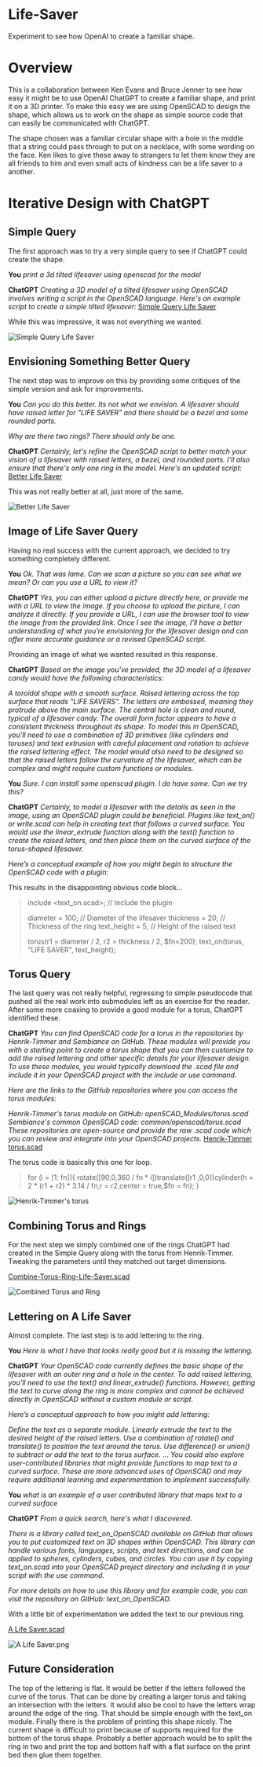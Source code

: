 # Life-Saver
Experiment to see how OpenAI to create a familiar shape.

# Overview
This is a collaboration between Ken Evans and Bruce Jenner to see how easy it might be to use OpenAI ChatGPT to create a familiar shape, and print it on a 3D printer. To make this easy we are using OpenSCAD to design the shape, which allows us to work on the shape as simple source code that can easily be communicated with ChatGPT.

The shape chosen was a familiar circular shape with a hole in the middle that a string could pass through to put on a necklace, with some wording on the face. Ken likes to give these away to strangers to let them know they are all friends to him and even small acts of kindness can be a life saver to a another. 

# Iterative Design with ChatGPT
## Simple Query
The first approach was to try a very simple query to see if ChatGPT could create the shape. 

**You**
*print a 3d tilted lifesaver using openscad for the model*

**ChatGPT**
*Creating a 3D model of a tilted lifesaver using OpenSCAD involves writing a script in the OpenSCAD language. Here's an example script to create a simple tilted lifesaver:* 
[Simple Query Life Saver](Simple-Query-Life-Saver.scad)

While this was impressive, it was not everything we wanted.

![Simple Query Life Saver](Simple-Query-Life-Saver.png)

## Envisioning Something Better Query
The next step was to improve on this by providing some critiques of the simple version and ask for improvements. 

**You**
*Can you do this better. Its not what we envision. A lifesaver should have raised letter for "LIFE SAVER" and there should be a bezel and some rounded parts.*

*Why are there two rings? There should only be one.*

**ChatGPT**
*Certainly, let's refine the OpenSCAD script to better match your vision of a lifesaver with raised letters, a bezel, and rounded parts. I'll also ensure that there's only one ring in the model. Here's an updated script:* 
[Better Life Saver](Better-Life-Saver.scad)

This was not really better at all, just more of the same. 

![Better Life Saver](Better-Life-Saver.png)

## Image of Life Saver Query
Having no real success with the current approach, we decided to try something completely different. 

**You**
*Ok. That was lame. Can we scan a picture so you can see what we mean? Or can you use a URL to view it?*

**ChatGPT**
*Yes, you can either upload a picture directly here, or provide me with a URL to view the image. If you choose to upload the picture, I can analyze it directly. If you provide a URL, I can use the browser tool to view the image from the provided link. Once I see the image, I'll have a better understanding of what you're envisioning for the lifesaver design and can offer more accurate guidance or a revised OpenSCAD script.*

Providing an image of what we wanted resulted in this response.

**ChatGPT**
*Based on the image you've provided, the 3D model of a lifesaver candy would have the following characteristics:*

*A toroidal shape with a smooth surface.*
*Raised lettering across the top surface that reads "LIFE SAVERS".*
*The letters are embossed, meaning they protrude above the main surface.*
*The central hole is clean and round, typical of a lifesaver candy.*
*The overall form factor appears to have a consistent thickness throughout its shape.*
*To model this in OpenSCAD, you'll need to use a combination of 3D primitives (like cylinders and toruses) and text extrusion with careful placement and rotation to achieve the raised lettering effect. The model would also need to be designed so that the raised letters follow the curvature of the lifesaver, which can be complex and might require custom functions or modules.*

**You**
*Sure. I can install some openscad plugin. I do have some. Can we try this?*

**ChatGPT**
*Certainly, to model a lifesaver with the details as seen in the image, using an OpenSCAD plugin could be beneficial. Plugins like text_on() or write.scad can help in creating text that follows a curved surface. You would use the linear_extrude function along with the text() function to create the raised letters, and then place them on the curved surface of the torus-shaped lifesaver.*

*Here’s a conceptual example of how you might begin to structure the OpenSCAD code with a plugin:*

This results in the disappointing obvious code block...

>include <text_on.scad>; // Include the plugin
>
>diameter = 100; // Diameter of the lifesaver
>thickness = 20; // Thickness of the ring
>text_height = 5; // Height of the raised text
>
>torus(r1 = diameter / 2, r2 = thickness / 2, $fn=200);
>text_on(torus, "LIFE SAVER", text_height);

## Torus Query
The last query was not really helpful, regressing to simple pseudocode that pushed all the real work into submodules left as an exercise for the reader. After some more coaxing to provide a good module for a torus, ChatGPT identified these. 

**ChatGPT**
*You can find OpenSCAD code for a torus in the repositories by Henrik-Timmer and Sembiance on GitHub. These modules will provide you with a starting point to create a torus shape that you can then customize to add the raised lettering and other specific details for your lifesaver design. To use these modules, you would typically download the .scad file and include it in your OpenSCAD project with the include or use command.*

*Here are the links to the GitHub repositories where you can access the torus modules:*

*Henrik-Timmer's torus module on GitHub: openSCAD_Modules/torus.scad*
*Sembiance's common OpenSCAD code: common/openscad/torus.scad*
*These repositories are open-source and provide the raw .scad code which you can review and integrate into your OpenSCAD projects.*
[Henrik-Timmer torus.scad](https://github.com/Henrik-Timmer/openSCAD_Modules/blob/main/torus.scad)

The torus code is basically this one for loop.
 
>   for (i = [1: fn]){
>   rotate([90,0,360 / fn * i])translate([r1 ,0,0])cylinder(h = 2 * (r1 + r2) * 3.14 / fn,r = r2,center = true,$fn = fn);
>       }

![Henrik-Timmer's torus](torus.png)

## Combining Torus and Rings
For the next step we simply combined one of the rings ChatGPT had created in the Simple Query along with the torus from Henrik-Timmer. Tweaking the parameters until they matched out target dimensions. 

[Combine-Torus-Ring-Life-Saver.scad](Combine-Torus-Ring-Life-Saver.scad)

![Combined Torus and Ring](Combine-Torus-Ring-Life-Saver.png)

## Lettering on A Life Saver 
Almost complete. The last step is to add lettering to the ring. 

**You**
*Here is what I have that looks really good but it is missing the lettering.* 

**ChatGPT**
*Your OpenSCAD code currently defines the basic shape of the lifesaver with an outer ring and a hole in the center. To add raised lettering, you'll need to use the text() and linear_extrude() functions. However, getting the text to curve along the ring is more complex and cannot be achieved directly in OpenSCAD without a custom module or script.*

*Here’s a conceptual approach to how you might add lettering:*

*Define the text as a separate module.*
*Linearly extrude the text to the desired height of the raised letters.*
*Use a combination of rotate() and translate() to position the text around the torus.*
*Use difference() or union() to subtract or add the text to the torus surface.*
...
*You could also explore user-contributed libraries that might provide functions to map text to a curved surface. These are more advanced uses of OpenSCAD and may require additional learning and experimentation to implement successfully.*

**You**
*what is an example of a user contributed library that maps text to a curved surface*

**ChatGPT**
*From a quick search, here's what I discovered.*

*There is a library called text_on_OpenSCAD available on GitHub that allows you to put customized text on 3D shapes within OpenSCAD. This library can handle various fonts, languages, scripts, and text directions, and can be applied to spheres, cylinders, cubes, and circles. You can use it by copying text_on.scad into your OpenSCAD project directory and including it in your script with the use command.*

*For more details on how to use this library and for example code, you can visit the repository on GitHub: text_on_OpenSCAD.*

With a little bit of experimentation we added the text to our previous ring. 

[A Life Saver.scad](A-Life-Saver.scad)

![A Life Saver.png](A-Life-Saver.png)

## Future Consideration

The top of the lettering is flat. It would be better if the letters followed the curve of the torus. That can be done by creating a larger torus and taking an intersection with the letters. 
It would also be cool to have the letters wrap around the edge of the ring. That should be simple enough with the text_on module. 
Finally there is the problem of printing this shape nicely. The current shape is difficult to print because of supports required for the bottom of the torus shape. Probably a better approach would be to split the ring in two and print the top and bottom half with a flat surface on the print bed then glue them together. 




